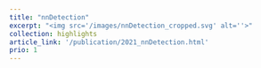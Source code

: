 ```yaml
---
title: "nnDetection"
excerpt: "<img src='/images/nnDetection_cropped.svg' alt=''>"
collection: highlights
article_link: '/publication/2021_nnDetection.html'
prio: 1
---
```

